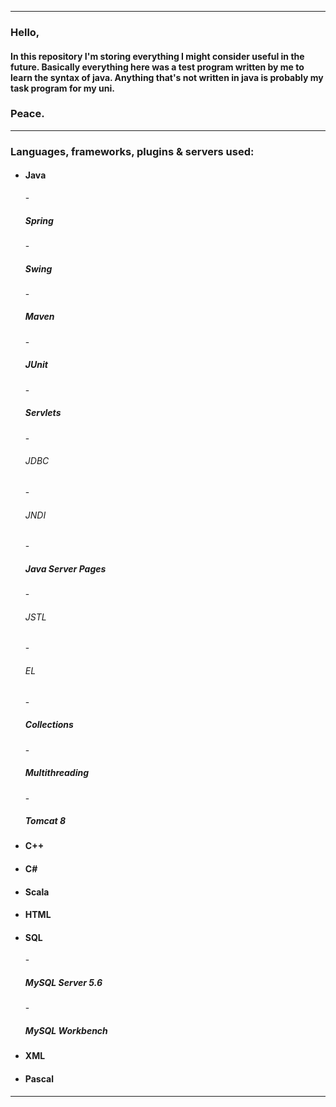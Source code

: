 * * *

<h3>Hello,</h3> 

<h4>In this repository I'm storing everything I might consider useful in the future. Basically everything here was a test program written by me to learn the syntax of java. Anything that's not written in java is probably my task program for my uni.</h4>

<h3>Peace.</h3>

* * *

<h3>Languages, frameworks, plugins & servers used:</h3>

- <h4>Java</h4>
  - <h5>Spring</h5>
  - <h5>Swing</h5>
  - <h5>Maven</h5>
  - <h5>JUnit</h5>
  - <h5>Servlets</h5>
    - <h6>JDBC</h6>
    - <h6>JNDI</h6>
  - <h5>Java Server Pages</h5>
    - <h6>JSTL</h6>
    - <h6>EL</h6>
  - <h5>Collections</h5>
  - <h5>Multithreading</h5>
  - <h5>Tomcat 8</h5>
- <h4>C++</h4>
- <h4>C#</h4>
- <h4>Scala</h4>
- <h4>HTML</h4>
- <h4>SQL</h4>
  - <h5>MySQL Server 5.6</h5>
  - <h5>MySQL Workbench</h5>
- <h4>XML</h4>
- <h4>Pascal</h4>

* * *
